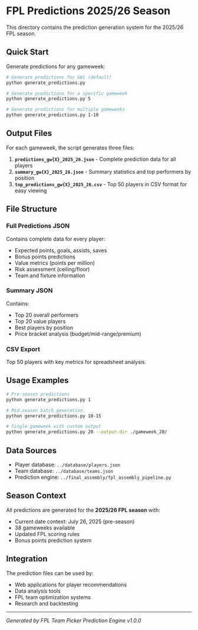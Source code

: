 # FPL Predictions 2025/26 Season

This directory contains the prediction generation system for the 2025/26 FPL season.

## Quick Start

Generate predictions for any gameweek:

```bash
# Generate predictions for GW1 (default)
python generate_predictions.py

# Generate predictions for a specific gameweek
python generate_predictions.py 5

# Generate predictions for multiple gameweeks
python generate_predictions.py 1-10
```

## Output Files

For each gameweek, the script generates three files:

1. **`predictions_gw{X}_2025_26.json`** - Complete prediction data for all players
2. **`summary_gw{X}_2025_26.json`** - Summary statistics and top performers by position
3. **`top_predictions_gw{X}_2025_26.csv`** - Top 50 players in CSV format for easy viewing

## File Structure

### Full Predictions JSON
Contains complete data for every player:
- Expected points, goals, assists, saves
- Bonus points predictions
- Value metrics (points per million)
- Risk assessment (ceiling/floor)
- Team and fixture information

### Summary JSON
Contains:
- Top 20 overall performers
- Top 20 value players
- Best players by position
- Price bracket analysis (budget/mid-range/premium)

### CSV Export
Top 50 players with key metrics for spreadsheet analysis.

## Usage Examples

```bash
# Pre-season predictions
python generate_predictions.py 1

# Mid-season batch generation
python generate_predictions.py 10-15

# Single gameweek with custom output
python generate_predictions.py 20 --output-dir ./gameweek_20/
```

## Data Sources

- Player database: `../database/players.json`
- Team database: `../database/teams.json`
- Prediction engine: `../final_assembly/fpl_assembly_pipeline.py`

## Season Context

All predictions are generated for the **2025/26 FPL season** with:
- Current date context: July 26, 2025 (pre-season)
- 38 gameweeks available
- Updated FPL scoring rules
- Bonus points prediction system

## Integration

The prediction files can be used by:
- Web applications for player recommendations
- Data analysis tools
- FPL team optimization systems
- Research and backtesting

---

*Generated by FPL Team Picker Prediction Engine v1.0.0*

